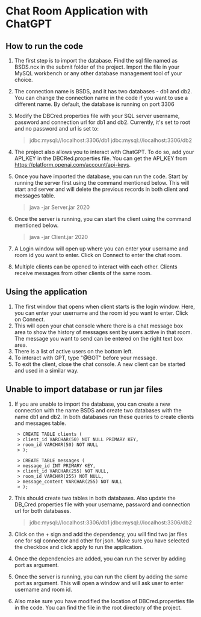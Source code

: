 # Chat Room Application with ChatGPT

## How to run the code
1. The first step is to import the database. Find the sql file named as BSDS.ncx in the submit folder of the project.
Import the file in your MySQL workbench or any other database management tool of your choice.

3. The connection name is BSDS, and it has two databases - db1 and db2. You can change the connection name in the code
if you want to use a different name. By default, the database is running on port 3306

4. Modify the DBCred.properties file with your SQL server username, password and connection url for db1 and db2.
Currently, it's set to root and no password and url is set to:
    
    > jdbc:mysql://localhost:3306/db1 
    > jdbc:mysql://localhost:3306/db2

5. The project also allows you to interact with ChatGPT. To do so, add your API_KEY in the DBCRed.properties file.
You can get the API_KEY from https://platform.openai.com/account/api-keys.

6. Once you have imported the database, you can run the code. Start by running the server first using the command
mentioned below. This will start and server and will delete the previous records in both client and messages table.

    > java -jar Server.jar 2020

7. Once the server is running, you can start the client using the command mentioned below.

    > java -jar Client.jar 2020

8. A Login window will open up where you can enter your username and room id you want to enter. Click on Connect to 
enter the chat room. 

9. Multiple clients can be opened to interact with each other. Clients receive messages from other clients of the same
room.
    
## Using the application

1. The first window that opens when client starts is the login window. Here, you can enter your username and the room
id you want to enter. Click on Connect.
2. This will open your chat console where there is a chat message box area to show the history of messages sent by users
active in that room. The message you want to send can be entered on the right text box area.
3. There is a list of active users on the bottom left.
4. To interact with GPT, type "@BOT" before your message.
5. To exit the client, close the chat console. A new client can be started and used in a similar way.

## Unable to import database or run jar files

1. If you are unable to import the database, you can create a new connection with the name BSDS and create two
databases with the name db1 and db2. In both databases run these queries to create clients and messages table. 

    
        > CREATE TABLE clients (
        > client_id VARCHAR(50) NOT NULL PRIMARY KEY,
        > room_id VARCHAR(50) NOT NULL
        > );
    
        > CREATE TABLE messages (
        > message_id INT PRIMARY KEY,
        > client_id VARCHAR(255) NOT NULL,
        > room_id VARCHAR(255) NOT NULL,
        > message_content VARCHAR(255) NOT NULL
        > ); 

2. This should create two tables in both databases. Also update the DB_Cred.properties file with your username,
password and connection url for both databases.
   > jdbc:mysql://localhost:3306/db1
   > jdbc:mysql://localhost:3306/db2

3. Click on the + sign and add the dependency, you will find two jar files one for sql connector and other for json.
Make sure you have selected the checkbox and click apply to run the application.

4. Once the dependencies are added, you can run the server by adding port as argument. 

5. Once the server is running, you can run the client by adding the same port as argument. This will open a window and
will ask user to enter username and room id.

6. Also make sure you have modified the location of DBCred.properties file in the code. You can find the file in the
root directory of the project.